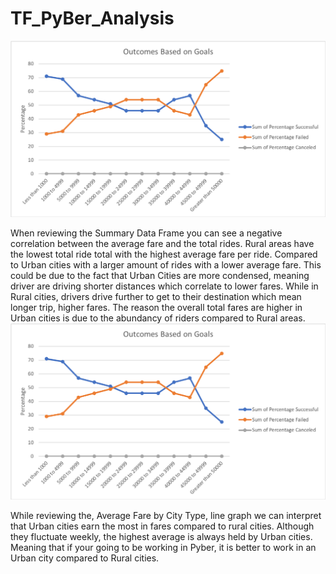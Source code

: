 # TF_PyBer_Analysis
![Outcomes based on goals](https://github.com/taylorfrias/An-Analysis-of-Kickstarter-Campaigns/blob/master/Outcomes%20based%20on%20goals.png)

When reviewing the Summary Data Frame you can see a negative correlation between the average fare and the total rides. Rural areas have the lowest total ride total with the highest average fare per ride. Compared to Urban cities with a larger amount of rides with a lower average fare. This could be due to the fact that Urban Cities are more condensed, meaning driver are driving shorter distances which correlate to lower fares. While in Rural cities, drivers drive further to get to their destination which mean longer trip, higher fares. The reason the overall total fares are higher in Urban cities is due to the abundancy of riders compared to Rural areas. 
![Outcomes based on goals](https://github.com/taylorfrias/An-Analysis-of-Kickstarter-Campaigns/blob/master/Outcomes%20based%20on%20goals.png)

While reviewing the, Average Fare by City Type, line graph we can interpret that Urban cities earn the most in fares compared to rural cities. Although they fluctuate weekly, the highest average is always held by Urban cities. Meaning that if your going to be working in Pyber, it is better to work in an Urban city compared to Rural cities. 
